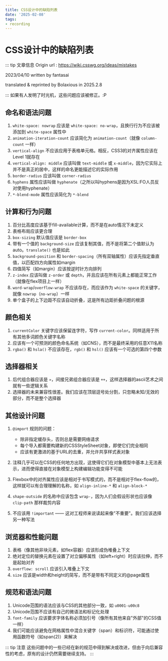 ```yaml
---
title: CSS设计中的缺陷列表
date: '2025-02-08'
tags:
- recording
---
```


# CSS设计中的缺陷列表
::: tip 文章信息
Origin url : https://wiki.csswg.org/ideas/mistakes

2023/04/10 written by fantasai

translated & reprinted by Bolaxious in 2025.2.8

:::
如果有人发明了时光机，这些问题应该被修正。:P

## 命名和语法问题

1. `white-space: nowrap` 应该是 `white-space: no-wrap`，且换行行为不应该被添加到 `white-space` 属性中
2. `animation-iteration-count` 应该简化为 `animation-count`（就像 `column-count` 一样）
3. `vertical-align` 不应该应用于表格单元格。相反，CSS3的对齐属性应该在Level 1就存在
4. `vertical-align: middle` 应该叫做 `text-middle` 或 `x-middle`，因为它实际上并不是真正的居中，这样的命名更能描述它的实际作用
5. `border-radius` 应该叫做 `corner-radius`
6. `hyphens` 属性应该叫做 `hyphenate`（之所以叫hyphens是因为XSL:FO人员反对使用hyphenate）
7. `*-blend-mode` 属性应该简化为 `*-blend`

## 计算和行为问题

1. 百分比高度应该基于fill-available计算，而不是在auto情况下未定义
2. 表格布局应该更合理
3. `box-sizing` 默认值应该是 `border-box`
4. 带有一个值的 `background-size` 应该复制其值，而不是将第二个值默认为auto。`translate()` 也是如此
5. `background-position` 和 `border-spacing`（所有双轴属性）应该先指定垂直值，以匹配四方向属性如margin
6. 四值简写（如margin）应该按逆时针方向排列
7. `z-index` 应该叫做 `z-order` 或 `depth`，并且应该在所有元素上都能正常工作（就像在flex项目上一样）
8. `word-wrap`/`overflow-wrap` 不应该存在，而应该作为 `white-space` 的关键字，就像 `nowrap`（`no-wrap`）一样
9. 单个盒子的上下边距不应该自动折叠，这是所有边距折叠问题的根源

## 颜色相关

1. `currentColor` 关键字应该保留连字符，写作 `current-color`。同样适用于所有其他多词颜色关键字名称
2. 应该有一个可预测的颜色命名系统（如CNS），而不是最终采用的任意X11名称
3. `rgba()` 和 `hsla()` 不应该存在，`rgb()` 和 `hsl()` 应该有一个可选的第四个参数

## 选择器相关

1. 后代组合器应该是 `»`，间接兄弟组合器应该是 `++`，这样选择器的ascii艺术之间就有一些逻辑关系
2. 选择器的未来兼容性很差。我们应该在顶层逗号处分割，只忽略未知/无效的部分，而不是整个选择器

## 其他设计问题

1. `@import` 规则的问题：
   - 除非指定缓存头，否则总是需要网络请求
   - 每个导入都需要构建新的CSSStyleSheet对象，即使它们完全相同
   - 应该有更激进的基于URL的去重，并允许共享样式表对象

2. 注释几乎可以在CSS的任何地方出现，这使得它们在对象模型中基本上无法表示，进而使得直接在对象模型上构建编辑功能变得不可能

3. Flexbox中的对齐属性应该是相对于书写模式的，而不是相对于flex-flow的，这样就可以有合理理解的名称，如 `align-inline-*` 和 `align-block-*`

4. `shape-outside` 的名称中应该包含 `wrap-`，因为人们会假设形状也应该像 `clip-path` 那样裁剪内容

5. 不应该用 `!important` —— 这对工程师来说读起来像"不重要"。我们应该选择另一种写法

## 浏览器和性能问题

1. 表格（像其他非块元素，如flex容器）应该形成伪堆叠上下文
2. 绝对定位的替换元素在设置了对立偏移属性（如left+right）时应该拉伸，而不是起始对齐
3. `overflow: scroll` 应该引入堆叠上下文
4. `size` 应该是width和height的简写，而不是带有不同定义的@page属性

## 规范和语法问题

1. Unicode范围的语法应该与CSS的其他部分一致，如 `u0001-u00c8`
2. Unicode范围不应该有自己的微语法和标记化处理
3. `font-family` 应该要求字体名称必须加引号（像所有其他来自"外部"的CSS值一样）
4. 我们可能应该避免在网格属性中混合关键字（span）和标识符，可能通过使用函数符号（如span(2)）来解决

::: tip 注意
这些问题中的一些已经在新的规范中得到解决或改进，但由于向后兼容性的考虑，原有的设计仍然需要继续支持。
:::